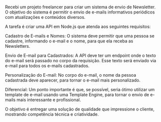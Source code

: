 Recebi um projeto freelancer para criar um sistema de envio de Newsletter. O objetivo do sistema é permitir o envio de e-mails informativos periódicos com atualizações e conteúdos diversos.

A tarefa é criar uma API em Node.js que atenda aos seguintes requisitos:

Cadastro de E-mails e Nomes: O sistema deve permitir que uma pessoa se cadastre, informando o e-mail e o nome, para que ela receba as Newsletters.

Envio de E-mail para Cadastrados: A API deve ter um endpoint onde o texto do e-mail será passado no corpo da requisição. Esse texto será enviado via e-mail para todos os e-mails cadastrados.

Personalização do E-mail: No corpo do e-mail, o nome da pessoa cadastrada deve aparecer, para tornar o e-mail mais personalizado.

Diferencial: Um ponto importante é que, se possível, seria ótimo utilizar um template de e-mail usando uma Template Engine, para tornar o envio de e-mails mais interessante e profissional.

O objetivo é entregar uma solução de qualidade que impressione o cliente, mostrando competência técnica e criatividade.